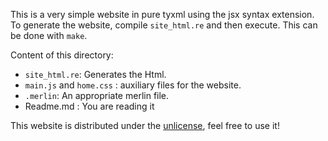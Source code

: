 This is a very simple website in pure tyxml using the jsx syntax extension.
To generate the website, compile `site_html.re` and then execute. This can be done with `make`.

Content of this directory:
- `site_html.re`: Generates the Html.
- `main.js` and `home.css` : auxiliary files for the website.
- `.merlin`: An appropriate merlin file.
- Readme.md : You are reading it

This website is distributed under the [unlicense][], feel free to use it!

[unlicense]: http://unlicense.org/
